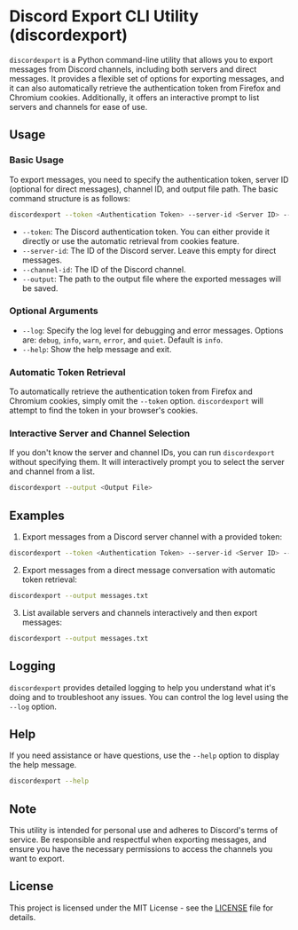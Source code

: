# Discord Export CLI Utility (discordexport)

`discordexport` is a Python command-line utility that allows you to export messages from Discord channels, including both servers and direct messages. It provides a flexible set of options for exporting messages, and it can also automatically retrieve the authentication token from Firefox and Chromium cookies. Additionally, it offers an interactive prompt to list servers and channels for ease of use.

## Usage

### Basic Usage

To export messages, you need to specify the authentication token, server ID (optional for direct messages), channel ID, and output file path. The basic command structure is as follows:

```bash
discordexport --token <Authentication Token> --server-id <Server ID> --channel-id <Channel ID> --output <Output File>
```

- `--token`: The Discord authentication token. You can either provide it directly or use the automatic retrieval from cookies feature.
- `--server-id`: The ID of the Discord server. Leave this empty for direct messages.
- `--channel-id`: The ID of the Discord channel.
- `--output`: The path to the output file where the exported messages will be saved.

### Optional Arguments

- `--log`: Specify the log level for debugging and error messages. Options are: `debug`, `info`, `warn`, `error`, and `quiet`. Default is `info`.
- `--help`: Show the help message and exit.

### Automatic Token Retrieval

To automatically retrieve the authentication token from Firefox and Chromium cookies, simply omit the `--token` option. `discordexport` will attempt to find the token in your browser's cookies.

### Interactive Server and Channel Selection

If you don't know the server and channel IDs, you can run `discordexport` without specifying them. It will interactively prompt you to select the server and channel from a list.

```bash
discordexport --output <Output File>
```

## Examples

1. Export messages from a Discord server channel with a provided token:

```bash
discordexport --token <Authentication Token> --server-id <Server ID> --channel-id <Channel ID> --output messages.txt
```

2. Export messages from a direct message conversation with automatic token retrieval:

```bash
discordexport --output messages.txt
```

3. List available servers and channels interactively and then export messages:

```bash
discordexport --output messages.txt
```

## Logging

`discordexport` provides detailed logging to help you understand what it's doing and to troubleshoot any issues. You can control the log level using the `--log` option.

## Help

If you need assistance or have questions, use the `--help` option to display the help message.

```bash
discordexport --help
```

## Note

This utility is intended for personal use and adheres to Discord's terms of service. Be responsible and respectful when exporting messages, and ensure you have the necessary permissions to access the channels you want to export.

## License

This project is licensed under the MIT License - see the [LICENSE](LICENSE) file for details.
